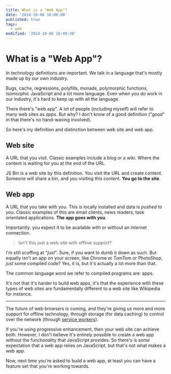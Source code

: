 ```yaml
---
title: What is a "Web App"?
date: '2014-10-06 16:00:00'
published: true
tags:
  - web
modified: '2014-10-06 16:49:30'
---
```

# What is a "Web App"?

In technology definitions are important. We talk in a language that's mostly made up by our own industry.

Bugs, cache, regressions, polyfills, monads, polymorphic functions, isomorphic JavaScript and a lot more language. Even when you *do* work in our industry, it's hard to keep up with all the language.

There there's "web app". A lot of people (including myself) will refer to many web sites as *apps*. But why? I don't know of a good definition ("good" in that there's no hand-waving involved).

So here's my definition and distinction between web site and web app.

<!--more-->

## Web site

A URL that you visit. Classic examples include a blog or a wiki. Where the content is waiting for you at the end of the URL.

JS Bin is a web site by this definition. You visit the URL and create content. Someone will share a bin, and you visiting this content. **You go to the site**.

## Web app

A URL that you take with you. This is locally installed and data is *pushed to you*. Classic examples of this are email clients, news readers, task orientated applications. **The app goes with you**.

Importantly: you expect it to be available with or without an internet connection.

> Isn't this just a web site with offline support?

I'm still scoffing at "*just*". Sure, if you want to dumb it down as such. But equally isn't an app on your screen, like Chrome or TomTom or PhotoShop, *just* some compiled code? Yes, it is, but it's actually a lot more than that.

The common language word we refer to compiled programs are: apps.

It's not that it's harder to build web apps, it's that the experience with these types of web sites are fundamentally different to a web site like Wikipedia for instance.

---

The future of web browsers is coming, and they're giving us more and more support for offline technology, through storage (for data caching) to control over the network (through [service workers](https://github.com/slightlyoff/ServiceWorker)).

If you're using progressive enhancement, then your web site can achieve both. However, I don't believe it's entirely possible to create a web app without the functionality that JavaScript provides. So there's is *some* expectation that a web app relies on JavaScript, but that's not what makes a web app.

Now, next time you're asked to build a web app, at least you can have a feature set that you're working towards.
